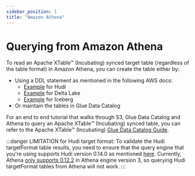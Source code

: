 ```yaml
---
sidebar_position: 1
title: "Amazon Athena"
---
```


# Querying from Amazon Athena
To read an Apache XTable™ (Incubating) synced target table (regardless of the table format) in Amazon Athena,
you can create the table either by:
* Using a DDL statement as mentioned in the following AWS docs:
    * [Example](https://docs.aws.amazon.com/athena/latest/ug/querying-hudi.html#querying-hudi-in-athena-creating-hudi-tables) for Hudi
    * [Example](https://docs.aws.amazon.com/athena/latest/ug/delta-lake-tables.html#delta-lake-tables-getting-started) for Delta Lake
    * [Example](https://docs.aws.amazon.com/athena/latest/ug/querying-iceberg-creating-tables.html#querying-iceberg-creating-tables-query-editor) for Iceberg
* Or maintain the tables in Glue Data Catalog

For an end to end tutorial that walks through S3, Glue Data Catalog and Athena to query an Apache XTable™ (Incubating) synced table,
you can refer to the Apache XTable™ (Incubating) [Glue Data Catalog Guide](/docs/glue-catalog).

:::danger LIMITATION for Hudi target format:
To validate the Hudi targetFormat table results, you need to ensure that the query engine that you're using
supports Hudi version 0.14.0 as mentioned [here](/docs/features-and-limitations#hudi). 
Currently, Athena [only supports 0.12.2](https://docs.aws.amazon.com/athena/latest/ug/querying-hudi.html) 
in Athena engine version 3, so querying Hudi targetFormat tables from Athena will not work. 
:::